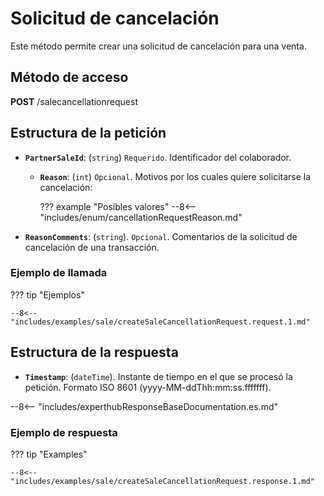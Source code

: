 ﻿# Solicitud de cancelación

Este método permite crear una solicitud de cancelación para una venta.

## Método de acceso

**POST** /salecancellationrequest

## Estructura de la petición

- **`PartnerSaleId`**: (``string``) ``Requerido``. Identificador del colaborador.
  - **`Reason`**: (``int``) ``Opcional``. Motivos por los cuales quiere solicitarse la cancelación:
      
    ??? example "Posibles valores"
        --8<-- "includes/enum/cancellationRequestReason.md"

- **`ReasonComments`**: (``string``). ``Opcional``. Comentarios de la solicitud de cancelación de una transacción.

### Ejemplo de llamada

??? tip "Ejemplos"

    --8<-- "includes/examples/sale/createSaleCancellationRequest.request.1.md"

## Estructura de la respuesta

- **`Timestamp`**: (``dateTime``). Instante de tiempo en el que se procesó la petición. Formato ISO 8601 (yyyy-MM-ddThh\:mm\:ss.fffffff).

--8<-- "includes/experthubResponseBaseDocumentation.es.md"

### Ejemplo de respuesta

??? tip "Examples"

    --8<-- "includes/examples/sale/createSaleCancellationRequest.response.1.md"